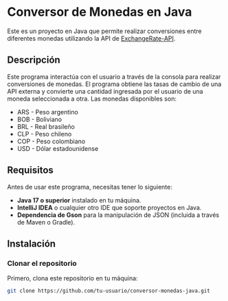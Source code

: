 # Conversor de Monedas en Java

Este es un proyecto en Java que permite realizar conversiones entre diferentes monedas utilizando la API de [ExchangeRate-API](https://v6.exchangerate-api.com/).

## Descripción

Este programa interactúa con el usuario a través de la consola para realizar conversiones de monedas. El programa obtiene las tasas de cambio de una API externa y convierte una cantidad ingresada por el usuario de una moneda seleccionada a otra. Las monedas disponibles son: 

- ARS - Peso argentino
- BOB - Boliviano
- BRL - Real brasileño
- CLP - Peso chileno
- COP - Peso colombiano
- USD - Dólar estadounidense

## Requisitos

Antes de usar este programa, necesitas tener lo siguiente:

- **Java 17 o superior** instalado en tu máquina.
- **IntelliJ IDEA** o cualquier otro IDE que soporte proyectos en Java.
- **Dependencia de Gson** para la manipulación de JSON (incluida a través de Maven o Gradle).

## Instalación

### Clonar el repositorio

Primero, clona este repositorio en tu máquina:

```bash
git clone https://github.com/tu-usuario/conversor-monedas-java.git
